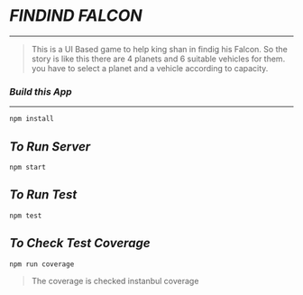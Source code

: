 # ***FINDIND FALCON***
---
> This is a UI Based game to help king shan in findig his Falcon.
 So the story is like this there are 4 planets and 6 suitable vehicles for them.
 you have to select a planet and a vehicle according to capacity.
 
 
 ### ***Build this App***
 ---
 `npm install`
 
 ***To Run Server***
----
 `npm start`
 
***To Run Test***
----
`npm test`

***To Check Test Coverage***
----
`npm run coverage`

>The coverage is checked instanbul coverage 
